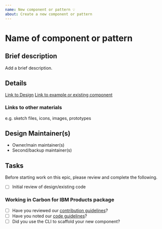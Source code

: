 ```yaml
---
name: New component or pattern 💡
about: Create a new component or pattern
---
```


# Name of component or pattern

## Brief description

Add a brief description.

## Details

[Link to Design]() [Link to example or existing component]()

### Links to other materials

e.g. sketch files, icons, images, prototypes

## Design Maintainer(s)

- Owner/main maintainer(s)
- Second/backup maintainer(s)

## Tasks

Before starting work on this epic, please review and complete the following.

- [ ] Initial review of design/existing code

### Working in Carbon for IBM Products package

- [ ] Have you reviewed our
      [contribution guidelines](https://github.com/carbon-design-system/ibm-cloud-cognitive/blob/master/.github/CONTRIBUTING.md)?
- [ ] Have you noted our
      [code guidelines](https://github.com/carbon-design-system/ibm-cloud-cognitive/blob/master/docs/CODE_GUIDELINES.md)?
- [ ] Did you use the CLI to scaffold your new component?
